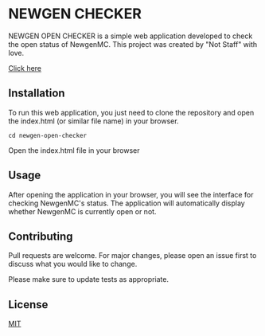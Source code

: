 # NEWGEN CHECKER
NEWGEN OPEN CHECKER is a simple web application developed to check the open status of NewgenMC. This project was created by "Not Staff" with love.

[Click here](https://chocodev11.github.io/mc/)
## Installation
To run this web application, you just need to clone the repository and open the index.html (or similar file name) in your browser.

```git clone <your_repository_url>
cd newgen-open-checker
```
Open the index.html file in your browser

## Usage
After opening the application in your browser, you will see the interface for checking NewgenMC's status. The application will automatically display whether NewgenMC is currently open or not.

## Contributing
Pull requests are welcome. For major changes, please open an issue first to discuss what you would like to change.

Please make sure to update tests as appropriate.

## License

[MIT](https://choosealicense.com/licenses/mit/)
